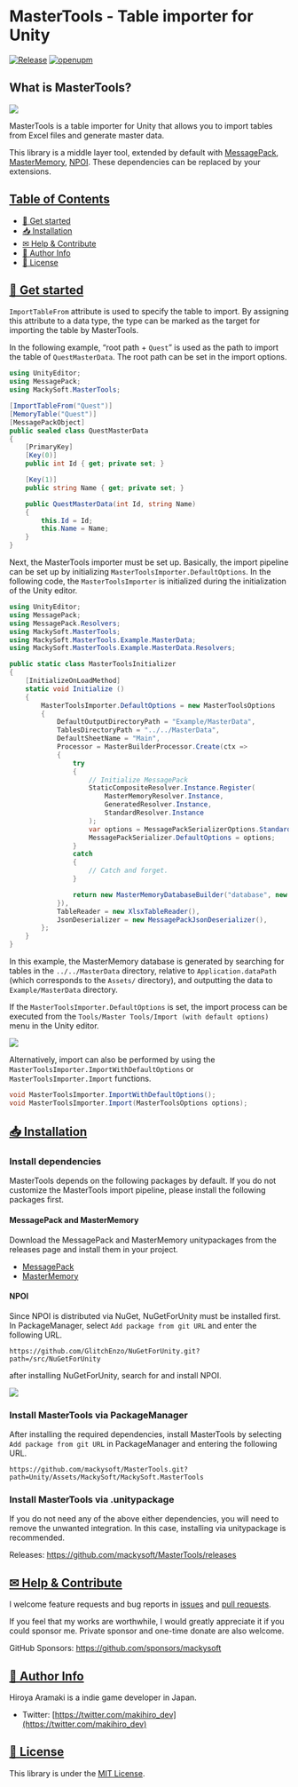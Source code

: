 # MasterTools - Table importer for Unity

[![Release](https://img.shields.io/github/v/release/mackysoft/MasterTools)](https://github.com/mackysoft/MasterTools/releases) [![openupm](https://img.shields.io/npm/v/com.mackysoft.mastertools?label=openupm&registry_uri=https://package.openupm.com)](https://openupm.com/packages/com.mackysoft.mastertools/)

## What is MasterTools?

![](https://github.com/mackysoft/MasterTools/blob/master/Documentation/Toolbar.gif?raw=true)

MasterTools is a table importer for Unity that allows you to import tables from Excel files and generate master data.

This library is a middle layer tool, extended by default with [MessagePack](https://github.com/MessagePack-CSharp/MessagePack-CSharp), [MasterMemory](https://github.com/Cysharp/MasterMemory), [NPOI](https://github.com/nissl-lab/npoi). These dependencies can be replaced by your extensions.

## <a id="index" href="#index"> Table of Contents </a>

- [🔰 Get started](#get-started)
- [📥 Installation](#installation)
- [✉ Help & Contribute](#help-and-contribute)
- [📔 Author Info](#author-info)
- [📜 License](#license)

## <a id="get-started" href="#get-started"> 🔰 Get started </a>

`ImportTableFrom` attribute is used to specify the table to import. By assigning this attribute to a data type, the type can be marked as the target for importing the table by MasterTools.

In the following example, “root path + `Quest`” is used as the path to import the table of `QuestMasterData`. The root path can be set in the import options.

```cs
using UnityEditor;
using MessagePack;
using MackySoft.MasterTools;

[ImportTableFrom("Quest")]
[MemoryTable("Quest")]
[MessagePackObject]
public sealed class QuestMasterData
{
    [PrimaryKey]
    [Key(0)]
    public int Id { get; private set; }

    [Key(1)]
    public string Name { get; private set; }

    public QuestMasterData(int Id, string Name)
    {
        this.Id = Id;
        this.Name = Name;
    }
}
```

Next, the MasterTools importer must be set up. Basically, the import pipeline can be set up by initializing `MasterToolsImporter.DefaultOptions`.
In the following code, the `MasterToolsImporter` is initialized during the initialization of the Unity editor.

```cs
using UnityEditor;
using MessagePack;
using MessagePack.Resolvers;
using MackySoft.MasterTools;
using MackySoft.MasterTools.Example.MasterData;
using MackySoft.MasterTools.Example.MasterData.Resolvers;

public static class MasterToolsInitializer
{
    [InitializeOnLoadMethod]
    static void Initialize ()
    {
        MasterToolsImporter.DefaultOptions = new MasterToolsOptions
        {
            DefaultOutputDirectoryPath = "Example/MasterData",
            TablesDirectoryPath = "../../MasterData",
            DefaultSheetName = "Main",
            Processor = MasterBuilderProcessor.Create(ctx =>
            {
                try
                {
                    // Initialize MessagePack
                    StaticCompositeResolver.Instance.Register(
                        MasterMemoryResolver.Instance,
                        GeneratedResolver.Instance,
                        StandardResolver.Instance
                    );
                    var options = MessagePackSerializerOptions.Standard.WithResolver(StaticCompositeResolver.Instance);
                    MessagePackSerializer.DefaultOptions = options;
                }
                catch
                {
                    // Catch and forget.
                }

                return new MasterMemoryDatabaseBuilder("database", new DatabaseBuilder(), x => new MemoryDatabase(x).Validate());
            }),
            TableReader = new XlsxTableReader(),
            JsonDeserializer = new MessagePackJsonDeserializer(),
        };
    }
}
```

In this example, the MasterMemory database is generated by searching for tables in the `../../MasterData` directory, relative to `Application.dataPath` (which corresponds to the `Assets/` directory), and outputting the data to `Example/MasterData` directory.

If the `MasterToolsImporter.DefaultOptions` is set, the import process can be executed from the `Tools/Master Tools/Import (with default options)` menu in the Unity editor.

![](https://github.com/mackysoft/MasterTools/blob/master/Documentation/Toolbar.png?raw=true)

Alternatively, import can also be performed by using the `MasterToolsImporter.ImportWithDefaultOptions` or `MasterToolsImporter.Import` functions.

```cs
void MasterToolsImporter.ImportWithDefaultOptions();
void MasterToolsImporter.Import(MasterToolsOptions options);
```

## <a id="installation" href="#installation"> 📥 Installation </a>

### Install dependencies

MasterTools depends on the following packages by default. If you do not customize the MasterTools import pipeline, please install the following packages first.

#### MessagePack and MasterMemory

Download the MessagePack and MasterMemory unitypackages from the releases page and install them in your project.

- [MessagePack](https://github.com/MessagePack-CSharp/MessagePack-CSharp)
- [MasterMemory](https://github.com/Cysharp/MasterMemory)

#### NPOI

Since NPOI is distributed via NuGet, NuGetForUnity must be installed first. In PackageManager, select `Add package from git URL` and enter the following URL.

```
https://github.com/GlitchEnzo/NuGetForUnity.git?path=/src/NuGetForUnity
```

after installing NuGetForUnity, search for and install NPOI.

![](https://github.com/mackysoft/MasterTools/blob/master/Documentation/NPOI.png?raw=true)

### Install MasterTools via PackageManager

After installing the required dependencies, install MasterTools by selecting `Add package from git URL` in PackageManager and entering the following URL.

```
https://github.com/mackysoft/MasterTools.git?path=Unity/Assets/MackySoft/MackySoft.MasterTools
```

### Install MasterTools via .unitypackage

If you do not need any of the above either dependencies, you will need to remove the unwanted integration. In this case, installing via unitypackage is recommended.

Releases: https://github.com/mackysoft/MasterTools/releases

## <a id="help-and-contribute" href="#help-and-contribute"> ✉ Help & Contribute </a>

I welcome feature requests and bug reports in [issues](https://github.com/mackysoft/MasterTools/issues) and [pull requests](https://github.com/mackysoft/MasterTools/pulls).

If you feel that my works are worthwhile, I would greatly appreciate it if you could sponsor me. Private sponsor and one-time donate are also welcome.

GitHub Sponsors: https://github.com/sponsors/mackysoft

## <a id="author-info" href="#author-info"> 📔 Author Info </a>

Hiroya Aramaki is a indie game developer in Japan.

- Twitter: [https://twitter.com/makihiro_dev](https://twitter.com/makihiro_dev)

## <a id="license" href="#license"> 📜 License </a>

This library is under the [MIT License](https://github.com/mackysoft/Navigathena/blob/main/LICENSE).
